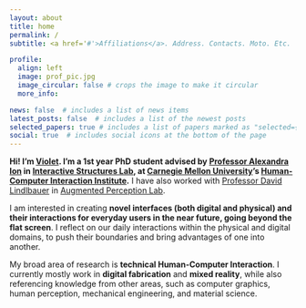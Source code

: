 ```yaml
---
layout: about
title: home
permalink: /
subtitle: <a href='#'>Affiliations</a>. Address. Contacts. Moto. Etc.

profile:
  align: left
  image: prof_pic.jpg
  image_circular: false # crops the image to make it circular
  more_info: 

news: false  # includes a list of news items
latest_posts: false  # includes a list of the newest posts
selected_papers: true # includes a list of papers marked as "selected={true}"
social: true  # includes social icons at the bottom of the page
---
```



<span style="font-size: 1.0em;font-weight:bolder;"> Hi! I’m [Violet](https://nuoyihan.github.io). I’m a 1st year PhD student advised by [Professor Alexandra Ion](http://alexandraion.com/) in [Interactive Structures Lab](https://interactive-structures.org/), at [Carnegie Mellon University](https://www.cmu.edu/)’s [Human-Computer Interaction Institute](https://hcii.cmu.edu/).</span> I have also worked with [Professor David Lindlbauer](https://www.davidlindlbauer.com/) in [Augmented Perception Lab](https://augmented-perception.org/).

<span style="font-size: 1.0em;">I am interested in creating <span style = "font-weight:bolder;">novel interfaces (both digital and physical) and their interactions for everyday users in the near future, going beyond the flat screen</span>. I reflect on our daily interactions within the physical and digital domains, to push their boundaries and bring advantages of one into another.</span>

<span style="font-size: 1.0em;">My broad area of research is <span style="font-weight: bolder;">technical Human-Computer Interaction</span>. I currently mostly work in <span style = "font-weight:bolder;">digital fabrication</span> and <span style = "font-weight:bolder;">mixed reality</span>, while also referencing knowledge from other areas, such as computer graphics, human perception, mechanical engineering, and material science.</span>

  <!-- <button class="collapsible ontoggle">
    More about me.
  </button>
  <span class=details>
    Outside of research, I spend my time running, gyming, listening to hiphop, cooking, enjoying a variety of sports, sipping on drinks, reading, drawing, seeking karoake, participating in the rad local interest groups and events Pittsburgh has to offer, traveling… and just chilling with my awesome friends and <a href="https://y0mingzhang.github.io/">Yiming</a>. 
    <br><br>
    Hit me up for sports, coffee, drinks, and karaoke :<span>&#41;</span>
    <br><br>
    Recently I am excited for the <a href ="https://www.thepittsburghmarathon.com/races/half-marathon-1">Pittsburgh 2024 half marathon</a>!
  </span> -->

